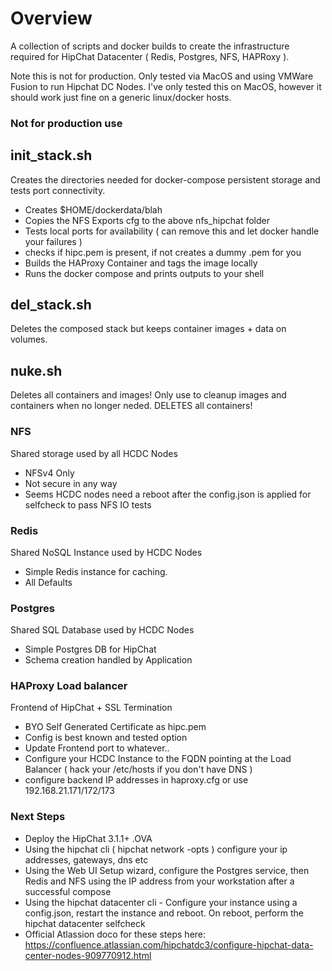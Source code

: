 # Overview
A collection of scripts and docker builds to create the infrastructure required for HipChat Datacenter ( Redis, Postgres, NFS, HAPRoxy ). 

Note this is not for production. Only tested via MacOS and using VMWare Fusion to run Hipchat DC Nodes. I've only tested this on MacOS, however it should work just fine on a generic linux/docker hosts. 

### Not for production use ###
## init_stack.sh
Creates the directories needed for docker-compose persistent storage and tests port connectivity.
* Creates $HOME/dockerdata/blah
* Copies the NFS Exports cfg to the above nfs_hipchat folder
* Tests local ports for availability ( can remove this and let docker handle your failures )
* checks if hipc.pem is present, if not creates a dummy .pem for you
* Builds the HAProxy Container and tags the image locally
* Runs the docker compose and prints outputs to your shell

## del_stack.sh
Deletes the composed stack but keeps container images + data on volumes. 

## nuke.sh
Deletes all containers and images! Only use to cleanup images and containers when no longer neded. DELETES all containers!

### NFS
Shared storage used by all HCDC Nodes
* NFSv4 Only
* Not secure in any way
* Seems HCDC nodes need a reboot after the config.json is applied for selfcheck to pass NFS IO tests

### Redis
Shared NoSQL Instance used by HCDC Nodes
* Simple Redis instance for caching.
* All Defaults

### Postgres
Shared SQL Database used by HCDC Nodes
* Simple Postgres DB for HipChat
* Schema creation handled by Application

### HAProxy Load balancer
Frontend of HipChat + SSL Termination
* BYO Self Generated Certificate as hipc.pem
* Config is best known and tested option
* Update Frontend port to whatever..
* Configure your HCDC Instance to the FQDN pointing at the Load Balancer ( hack your /etc/hosts if you don't have DNS )
* configure backend IP addresses in haproxy.cfg or use 192.168.21.171/172/173

### Next Steps
* Deploy the HipChat 3.1.1+ .OVA
* Using the hipchat cli ( hipchat network -opts ) configure your ip addresses, gateways, dns etc
* Using the Web UI Setup wizard, configure the Postgres service, then Redis and NFS using the IP address from your workstation after a successful compose
* Using the hipchat datacenter cli - Configure your instance using a config.json, restart the instance and reboot. On reboot, perform the hipchat datacenter selfcheck
* Official Atlassion doco for these steps here: https://confluence.atlassian.com/hipchatdc3/configure-hipchat-data-center-nodes-909770912.html

